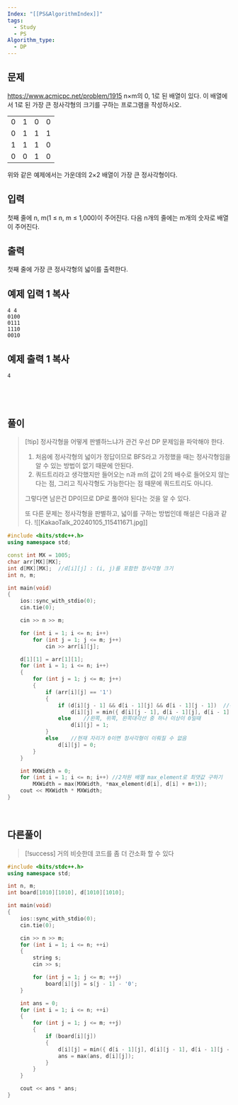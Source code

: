 ```yaml
---
Index: "[[PS&AlgorithmIndex]]"
tags:
  - Study
  - PS
Algorithm_type:
  - DP
---
```


## 문제
https://www.acmicpc.net/problem/1915
n×m의 0, 1로 된 배열이 있다. 이 배열에서 1로 된 가장 큰 정사각형의 크기를 구하는 프로그램을 작성하시오.

|   |   |   |   |
|---|---|---|---|
|0|1|0|0|
|0|1|1|1|
|1|1|1|0|
|0|0|1|0|

위와 같은 예제에서는 가운데의 2×2 배열이 가장 큰 정사각형이다.

## 입력

첫째 줄에 n, m(1 ≤ n, m ≤ 1,000)이 주어진다. 다음 n개의 줄에는 m개의 숫자로 배열이 주어진다.

## 출력

첫째 줄에 가장 큰 정사각형의 넓이를 출력한다.

## 예제 입력 1 복사

```
4 4
0100
0111
1110
0010
```

## 예제 출력 1 복사

```
4
```
   
---
## 풀이
> [!tip] 정사각형을 어떻게 판별하느냐가 관건
> 우선 DP 문제임을 파악해야 한다.
> 
> 1. 처음에 정사각형의 넓이가 정답이므로 BFS라고 가정했을 때는 정사각형임을 알 수 있는 방법이 없기 때문에 안된다.
> 2. 쿼드트리라고 생각했지만 들어오는 n과 m의 값이 2의 배수로 들어오지 않는다는 점, 그리고 직사각형도 가능한다는 점 때문에 쿼드트리도 아니다.
>
> 그렇다면 남은건 DP이므로 DP로 풀어야 된다는 것을 알 수 있다.
> 
> 또 다른 문제는 정사각형을 판별하고, 넓이를 구하는 방법인데 해설은 다음과 같다.
> ![[KakaoTalk_20240105_115411671.jpg]]
```cpp
#include <bits/stdc++.h>
using namespace std;

const int MX = 1005;
char arr[MX][MX];
int d[MX][MX];	//d[i][j] : (i, j)를 포함한 정사각형 크기
int n, m;

int main(void)
{
	ios::sync_with_stdio(0);
	cin.tie(0);

	cin >> n >> m;

	for (int i = 1; i <= n; i++)
		for (int j = 1; j <= m; j++)
			cin >> arr[i][j];

	d[1][1] = arr[1][1];
	for (int i = 1; i <= n; i++)
	{
		for (int j = 1; j <= m; j++)
		{
			if (arr[i][j] == '1')
			{
				if (d[i][j - 1] && d[i - 1][j] && d[i - 1][j - 1])	//왼쪽 위쪽 왼쪽대각선이 모두 0이 아닐때
					d[i][j] = min({ d[i][j - 1], d[i - 1][j], d[i - 1][j - 1] }) + 1;
				else	//왼쪽, 위쪽, 왼쪽대각선 중 하나 이상이 0일때
					d[i][j] = 1;
			}
			else	//현재 자리가 0이면 정사각형이 이뤄질 수 없음
				d[i][j] = 0;
		}
	}

	int MXWidth = 0;
	for (int i = 1; i <= n; i++) //2차원 배열 max_element로 최댓값 구하기
		MXWidth = max(MXWidth, *max_element(d[i], d[i] + m+1));
	cout << MXWidth * MXWidth;
}
```
   
   
## 다른풀이
> [!success] 거의 비슷한데 코드를 좀 더 간소화 할 수 있다
```cpp
#include <bits/stdc++.h>
using namespace std;

int n, m;
int board[1010][1010], d[1010][1010];

int main(void)
{
	ios::sync_with_stdio(0);
	cin.tie(0);

	cin >> n >> m;
	for (int i = 1; i <= n; ++i)
	{
		string s;
		cin >> s;

		for (int j = 1; j <= m; ++j)
			board[i][j] = s[j - 1] - '0';
	}

	int ans = 0;
	for (int i = 1; i <= n; ++i)
	{
		for (int j = 1; j <= m; ++j)
		{
			if (board[i][j])
			{
				d[i][j] = min({ d[i - 1][j], d[i][j - 1], d[i - 1][j - 1] }) + 1;
				ans = max(ans, d[i][j]);
			}
		}
	}

	cout << ans * ans;
}
```